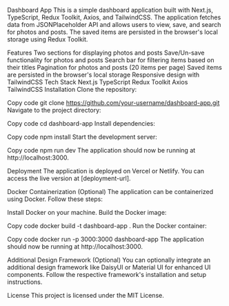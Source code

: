 Dashboard App
This is a simple dashboard application built with Next.js, TypeScript, Redux Toolkit, Axios, and TailwindCSS. The application fetches data from JSONPlaceholder API and allows users to view, save, and search for photos and posts. The saved items are persisted in the browser's local storage using Redux Toolkit.

Features
Two sections for displaying photos and posts
Save/Un-save functionality for photos and posts
Search bar for filtering items based on their titles
Pagination for photos and posts (20 items per page)
Saved items are persisted in the browser's local storage
Responsive design with TailwindCSS
Tech Stack
Next.js
TypeScript
Redux Toolkit
Axios
TailwindCSS
Installation
Clone the repository:

Copy code
git clone https://github.com/your-username/dashboard-app.git
Navigate to the project directory:

Copy code
cd dashboard-app
Install dependencies:

Copy code
npm install
Start the development server:

Copy code
npm run dev
The application should now be running at http://localhost:3000.

Deployment
The application is deployed on Vercel or Netlify. You can access the live version at [deployment-url].

Docker Containerization (Optional)
The application can be containerized using Docker. Follow these steps:

Install Docker on your machine.
Build the Docker image:

Copy code
docker build -t dashboard-app .
Run the Docker container:

Copy code
docker run -p 3000:3000 dashboard-app
The application should now be running at http://localhost:3000.

Additional Design Framework (Optional)
You can optionally integrate an additional design framework like DaisyUI or Material UI for enhanced UI components. Follow the respective framework's installation and setup instructions.

License
This project is licensed under the MIT License.
